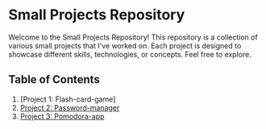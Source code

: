 # Small Projects Repository

Welcome to the Small Projects Repository! This repository is a collection of various small projects that I've worked on. Each project is designed to showcase different skills, technologies, or concepts. Feel free to explore.

## Table of Contents

1. [Project 1: Flash-card-game]
2. [Project 2: Password-manager](#Password-manager)
3. [Project 3: Pomodora-app](#project-3-name-of-project)